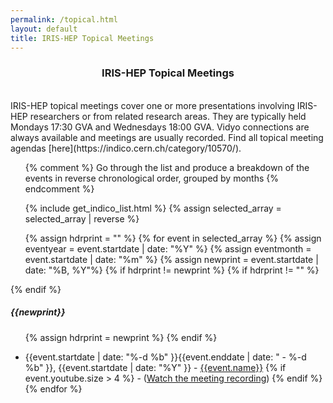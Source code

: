 ```yaml
---
permalink: /topical.html
layout: default
title: IRIS-HEP Topical Meetings
---
```

<center> 
<h3> IRIS-HEP Topical Meetings</h3>
</center>

<br>
IRIS-HEP topical meetings cover one or more presentations involving IRIS-HEP researchers or from related
research areas. They are typically held Mondays 17:30 GVA and Wednesdays 18:00 GVA. Vidyo connections
are always available and meetings are usually recorded. Find all topical meeting agendas [here](https://indico.cern.ch/category/10570/).
<ul>

{% comment %}
Go through the list and produce a breakdown of the events in reverse 
chronological order, grouped by months
{% endcomment %}

{% include get_indico_list.html %}
{% assign selected_array = selected_array | reverse %}

{% assign hdrprint = "" %}
{% for event in selected_array %}
  {% assign eventyear = event.startdate | date: "%Y" %}
  {% assign eventmonth = event.startdate | date: "%m" %}
  {% assign newprint = event.startdate | date: "%B, %Y"%}
  {% if hdrprint != newprint %}
    {% if hdrprint != "" %}
      </ul>
    {% endif %}
    <br><h5>{{newprint}}</h5>
    <ul>
    {% assign hdrprint = newprint %}
  {% endif %}
  <li>{{event.startdate | date: "%-d %b" }}{{event.enddate | date: " - %-d %b" }}, {{event.startdate | date: "%Y" }} - <a href="{{event.meetingurl}}">{{event.name}}</a>
  {% if event.youtube.size > 4 %}
  - (<a href="{{event.youtube}}">Watch the meeting recording</a>)
  {% endif %}
  </li> 
{% endfor %}
</ul>
<br>

